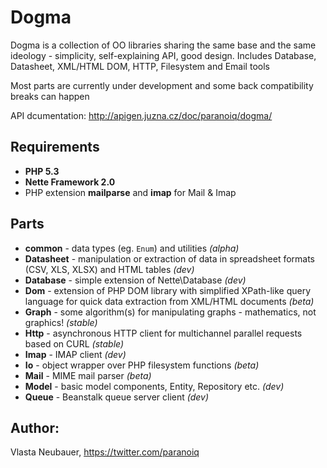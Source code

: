 Dogma
========

Dogma is a collection of OO libraries sharing the same base and the same ideology - simplicity, self-explaining API, good design.
Includes Database, Datasheet, XML/HTML DOM, HTTP, Filesystem and Email tools

Most parts are currently under development and some back compatibility breaks can happen

API dcumentation: http://apigen.juzna.cz/doc/paranoiq/dogma/


Requirements
--------
 - **PHP 5.3**
 - **Nette Framework 2.0**
 - PHP extension **mailparse** and **imap** for Mail & Imap


Parts
--------
 - **common** - data types (eg. `Enum`) and utilities *(alpha)*
 - **Datasheet** - manipulation or extraction of data in spreadsheet formats (CSV, XLS, XLSX) and HTML tables *(dev)*
 - **Database** - simple extension of Nette\Database *(dev)*
 - **Dom** - extension of PHP DOM library with simplified XPath-like query language for quick data extraction from XML/HTML documents *(beta)*
 - **Graph** - some algorithm(s) for manipulating graphs - mathematics, not graphics! *(stable)*
 - **Http** - asynchronous HTTP client for multichannel parallel requests based on CURL *(stable)*
 - **Imap** - IMAP client *(dev)*
 - **Io** - object wrapper over PHP filesystem functions *(beta)*
 - **Mail** - MIME mail parser *(beta)*
 - **Model** - basic model components, Entity, Repository etc. *(dev)*
 - **Queue** - Beanstalk queue server client *(dev)*


Author:
--------
Vlasta Neubauer, https://twitter.com/paranoiq
